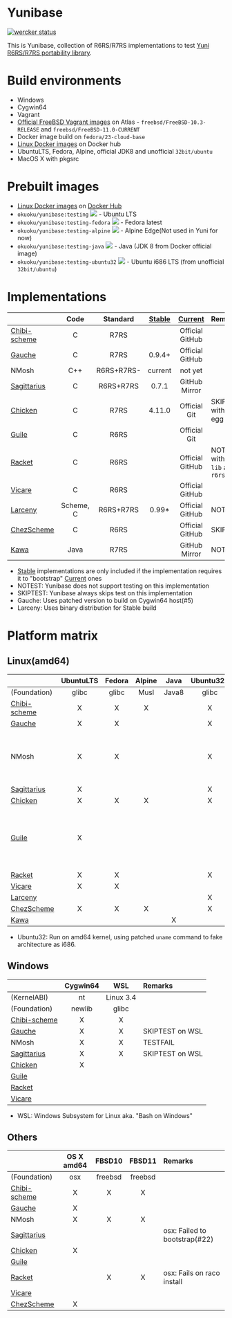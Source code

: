 Yunibase
========

[![wercker status](https://app.wercker.com/status/0c36dd5ef969e9f4d3ff7e5ca759faba/m "wercker status")](https://app.wercker.com/project/bykey/0c36dd5ef969e9f4d3ff7e5ca759faba)

This is Yunibase, collection of R6RS/R7RS implementations to test [Yuni R6RS/R7RS portability library][].

Build environments
==================

* Windows
 * Cygwin64
* Vagrant
 * [Official FreeBSD Vagrant images][] on Atlas - `freebsd/FreeBSD-10.3-RELEASE` and `freebsd/FreeBSD-11.0-CURRENT` 
 * Docker image build on `fedora/23-cloud-base`
* [Linux Docker images][] on Docker hub
 * UbuntuLTS, Fedora, Alpine, official JDK8 and unofficial `32bit/ubuntu`
* MacOS X with pkgsrc

Prebuilt images
===============

* [Linux Docker images][] on [Docker Hub][]
 * `okuoku/yunibase:testing` [![](https://badge.imagelayers.io/okuoku/yunibase:testing.svg)](https://imagelayers.io/?images=okuoku/yunibase:testing) - Ubuntu LTS
 * `okuoku/yunibase:testing-fedora` [![](https://badge.imagelayers.io/okuoku/yunibase:testing-fedora.svg)](https://imagelayers.io/?images=okuoku/yunibase:testing-fedora) - Fedora latest
 * `okuoku/yunibase:testing-alpine` [![](https://badge.imagelayers.io/okuoku/yunibase:testing-alpine.svg)](https://imagelayers.io/?images=okuoku/yunibase:testing-alpine) - Alpine Edge(Not used in Yuni for now)
 * `okuoku/yunibase:testing-java` [![](https://badge.imagelayers.io/okuoku/yunibase:testing-java.svg)](https://imagelayers.io/?images=okuoku/yunibase:testing-java) - Java (JDK 8 from Docker official image)
 * `okuoku/yunibase:testing-ubuntu32` [![](https://badge.imagelayers.io/okuoku/yunibase:testing-ubuntu32.svg)](https://imagelayers.io/?images=okuoku/yunibase:testing-ubuntu32) - Ubuntu i686 LTS (from unofficial `32bit/ubuntu`)

Implementations
===============

|                |Code     |Standard  |[Stable][]|[Current][]    |Remarks                               |
|:---------------|:-------:|:--------:|:--------:|:-------------:|:-------------------------------------|
|[Chibi-scheme][]|C        |R7RS      |          |Official GitHub|                                      |
|[Gauche][]      |C        |R7RS      |0.9.4+    |Official GitHub|                                      |
|NMosh           |C++      |R6RS+R7RS-|current   |not yet        |                                      |
|[Sagittarius][] |C        |R6RS+R7RS |0.7.1     |GitHub Mirror  |                                      |
|[Chicken][]     |C        |R7RS      |4.11.0    |Official Git   |SKIPTEST, with `r7rs` egg             |
|[Guile][]       |C        |R6RS      |          |Official Git   |                                      |
|[Racket][]      |C        |R6RS      |          |Official GitHub|NOTEST, with `srfi-lib` and `r6rs-lib`|
|[Vicare][]      |C        |R6RS      |          |Official GitHub|                                      |
|[Larceny][]     |Scheme, C|R6RS+R7RS |0.99*     |Official GitHub|NOTEST                                |
|[ChezScheme][]  |C        |R6RS      |          |Official GitHub|SKIPTEST                              |
|[Kawa][]        |Java     |R7RS      |          |GitHub Mirror  |NOTEST                                |

* [Stable][] implementations are only included if the implementation requires it to "bootstrap" [Current][] ones
* NOTEST: Yunibase does not support testing on this implementation
* SKIPTEST: Yunibase always skips test on this implementation
* Gauche: Uses patched version to build on Cygwin64 host(#5)
* Larceny: Uses binary distribution for Stable build

Platform matrix
===============

Linux(amd64)
------------
|                |UbuntuLTS|Fedora|Alpine|Java |Ubuntu32*|Remarks|
|:---------------|:-------:|:----:|:----:|:---:|:-------:|:------|
|(Foundation)    |glibc    |glibc |Musl  |Java8|glibc    |       |
|[Chibi-scheme][]|X        |X     |X     |     |X        |       |
|[Gauche][]      |X        |X     |      |     |X        |       |
|NMosh           |X        |X     |      |     |X        |Also included in Java image to bootstrap Yuni|
|[Sagittarius][] |X        |      |      |     |X        |       |
|[Chicken][]     |X        |X     |X     |     |X        |       |
|[Guile][]       |X        |      |      |     |         |Not enabled except UbuntuLTS due to excessive build time|
|[Racket][]      |X        |X     |      |     |X        |       |
|[Vicare][]      |X        |X     |      |     |         |       |
|[Larceny][]     |         |      |      |     |X        |       |
|[ChezScheme][]  |X        |X     |X     |     |X        |       |
|[Kawa][]        |         |      |      |X    |         |       |

* Ubuntu32: Run on amd64 kernel, using patched `uname` command to fake architecture as i686.

Windows
-------
|                |Cygwin64|WSL      |Remarks|
|:---------------|:------:|:-------:|:------|
|(KernelABI)     |nt      |Linux 3.4|       |
|(Foundation)    |newlib  |glibc    |       |
|[Chibi-scheme][]|X       |X        |       |
|[Gauche][]      |X       |X        |SKIPTEST on WSL       |
|NMosh           |X       |X        |TESTFAIL       |
|[Sagittarius][] |X       |X        |SKIPTEST on WSL       |
|[Chicken][]     |X       |         |       |
|[Guile][]       |        |         |       |
|[Racket][]      |        |         |       |
|[Vicare][]      |        |         |       |

* WSL: Windows Subsystem for Linux aka. "Bash on Windows"

Others
------
|                |OS X amd64|FBSD10 |FBSD11 |Remarks|
|:---------------|:--------:|:-----:|:-----:|:------|
|(Foundation)    |osx       |freebsd|freebsd|       |
|[Chibi-scheme][]|X         |X      |X      |       |
|[Gauche][]      |X         |       |       |       |
|NMosh           |X         |X      |X      |       |
|[Sagittarius][] |          |       |       |osx: Failed to bootstrap(#22)|
|[Chicken][]     |X         |       |       |       |
|[Guile][]       |          |       |       |       |
|[Racket][]      |          |X      |X      |osx: Fails on raco install|
|[Vicare][]      |          |       |       |       |
|[ChezScheme][]  |X         |       |       |       |

[Stable]: https://bitbucket.org/okuoku/yunibase-impl-stable
[Current]: https://github.com/okuoku/yunibase/tree/master/impl-current
[Docker Hub]: https://hub.docker.com/r/okuoku/yunibase/
[Yuni R6RS/R7RS portability library]: https://github.com/okuoku/yuni
[Linux Docker images]: https://github.com/okuoku/yunibase/tree/master/hosts/docker-linux
[Official FreeBSD Vagrant images]: https://atlas.hashicorp.com/FreeBSD/

[Chibi-scheme]: http://synthcode.com/wiki/chibi-scheme
[Gauche]: http://practical-scheme.net/gauche/
[Sagittarius]: https://bitbucket.org/ktakashi/sagittarius-scheme/wiki/Home
[Chicken]: http://www.call-cc.org/
[Guile]: http://www.gnu.org/software/guile/
[Racket]: https://racket-lang.org/
[Vicare]: http://marcomaggi.github.io/vicare.html
[Kawa]: http://www.gnu.org/software/kawa/
[Larceny]: http://www.larcenists.org/
[ChezScheme]: https://github.com/cisco/ChezScheme
